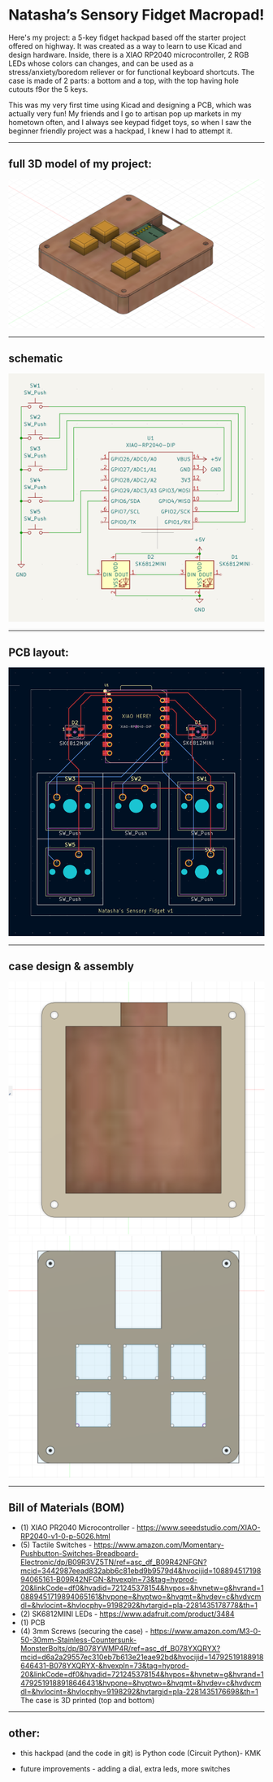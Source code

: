 # Natasha’s Sensory Fidget Macropad!

Here's my project: a 5-key fidget hackpad based off the starter project offered on highway. It was created as a way to learn to use Kicad and design hardware. Inside, there is a XIAO RP2040 microcontroller, 2 RGB LEDs whose colors can changes, and can be used as a stress/anxiety/boredom reliever or for functional keyboard shortcuts. The case is made of 2 parts: a bottom and a top, with the top having hole cutouts f9or the 5 keys.

This was my very first time using Kicad and designing a PCB, which was actually very fun! My friends and I go to artisan pop up markets in my hometown often, and I always see keypad fidget toys, so when I saw the beginner friendly project was a hackpad, I knew I had to attempt it.

---
## full 3D model of my project:

![Hackpad Overview](images/assembled_macroPAD.png)

---

## schematic

![Schematic](images/schematic.png)

---

## PCB layout:

![PCB Layout](images/pcb_layout.png)

---

## case design & assembly

![Case Rendering](images/bottomCase_CAD.png)
![Case Rendering](images/topCase_CAD.png)

---

## Bill of Materials (BOM)

- (1) XIAO PR2040 Microcontroller - https://www.seeedstudio.com/XIAO-RP2040-v1-0-p-5026.html
- (5) Tactile Switches - https://www.amazon.com/Momentary-Pushbutton-Switches-Breadboard-Electronic/dp/B09R3VZ5TN/ref=asc_df_B09R42NFGN?mcid=3442987eead832abb6c81ebd9b9579d4&hvocijid=10889451719894065161-B09R42NFGN-&hvexpln=73&tag=hyprod-20&linkCode=df0&hvadid=721245378154&hvpos=&hvnetw=g&hvrand=10889451719894065161&hvpone=&hvptwo=&hvqmt=&hvdev=c&hvdvcmdl=&hvlocint=&hvlocphy=9198292&hvtargid=pla-2281435178778&th=1 
- (2) SK6812MINI LEDs  - https://www.adafruit.com/product/3484 
- (1) PCB
- (4) 3mm Screws (securing the case) - https://www.amazon.com/M3-0-50-30mm-Stainless-Countersunk-MonsterBolts/dp/B078YWMP4R/ref=asc_df_B078YXQRYX?mcid=d6a2a29557ec310eb7b613e21eae92bd&hvocijid=14792519188918646431-B078YXQRYX-&hvexpln=73&tag=hyprod-20&linkCode=df0&hvadid=721245378154&hvpos=&hvnetw=g&hvrand=14792519188918646431&hvpone=&hvptwo=&hvqmt=&hvdev=c&hvdvcmdl=&hvlocint=&hvlocphy=9198292&hvtargid=pla-2281435176698&th=1 
 The case is 3D printed (top and bottom)

---

## other:
- this hackpad (and the code in git) is Python code (Circuit Python)- KMK

- future improvements - adding a dial, extra leds, more switches

